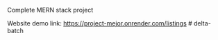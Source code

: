 Complete MERN stack project

Website demo link: https://project-mejor.onrender.com/listings
#   d e l t a - b a t c h  
 
